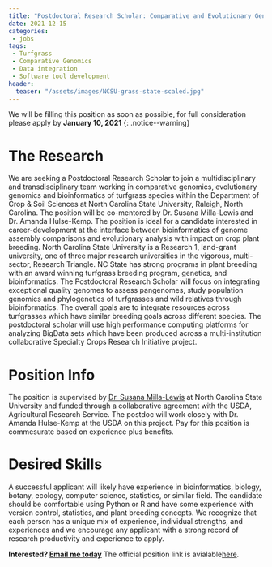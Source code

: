 ```yaml
---
title: "Postdoctoral Research Scholar: Comparative and Evolutionary Genomics and Bioinformatics of Turfgrasses"
date: 2021-12-15
categories:
 - jobs
tags:
 - Turfgrass
 - Comparative Genomics
 - Data integration
 - Software tool development
header:
  teaser: "/assets/images/NCSU-grass-state-scaled.jpg"
---
```


<script type="application/ld+json">
{
  "@context": "https://schema.org/",
  "@type": "JobPosting",
  "title": "Postdoctoral Research Scholar: Comparative and Evolutionary Genomics and Bioinformatics of Turfgrasses",
  "description": "<h1 The Research</h1>
<p>We are seeking a Postdoctoral Research Scholar to join a multidisciplinary and transdisciplinary team working in comparative genomics, evolutionary genomics and bioinformatics of turfgrass species within the Department of Crop & Soil Sciences at North Carolina State University, Raleigh, North Carolina. The position will be co-mentored by Dr. Susana Milla-Lewis and Dr. Amanda Hulse-Kemp. The position is ideal for a candidate interested in career-development at the interface between bioinformatics of genome assembly comparisons and evolutionary analysis with impact on crop plant breeding. North Carolina State University is a Research 1, land-grant university, one of three major research universities in the vigorous, multi-sector, Research Triangle. NC State has strong programs in plant breeding with an award winning turfgrass breeding program, genetics, and bioinformatics.
The Postdoctoral Research Scholar will focus on integrating exceptional quality genomes to assess pangenomes, study population genomics and phylogenetics of turfgrasses and wild relatives through bioinformatics. The overall goals are to integrate resources across turfgrasses which have similar breeding goals across different species. The postdoctoral scholar will use high performance computing platforms for analyzing BigData sets which have been produced across a multi-institution collaborative Specialty Crops Research Initiative project.</p>
<h1 Position Info</h1>
<p>The position is supervised by <a href='https://cals.ncsu.edu/crop-and-soil-sciences/people/srmilla/'>Dr. Susana Milla-Lewis</a> at North Carolina State University and funded through a collaborative agreement with the USDA, Agricultural Research Service. The postdoc will work closely with Dr. Amanda Hulse-Kemp at the USDA on this project. Pay for this position is commesurate with experience plus benefits.</p>
<h1>Desired Skills</h1>
<p>A successful applicant will likely have experience in bioinformatics, biology, botany, ecology, computer science, statistics, or similar field. The candidate should be comfortable using Python or R and have some experience with version control, statistics, and plant breeding concepts. We recognize that each person has a unique mix of experience, individual strengths, and experiences and we encourage any applicant with a strong record of research productivity and experience to apply.</p>
<p><strong>Interested? <a href='mailto:amanda.hulse-kemp@usda.gov?Subject=Turfgrass-postdoc-position'>Email me today</a></strong>  The official position link can be found here: <a href='https://jobs.ncsu.edu/postings/154476'></p>",
  "hiringOrganization" : {
    "@type": "Organization",
    "name": "North Carolina State University",
    "sameAs": "https://ncsu.edu"
  },
  "industry": "education",
  "employmentType": "FULL_TIME",
  "workHours": "8:30am-5pm",
  "datePosted": "2021-12-15",
  "validThrough": "2022-01-25",
  "jobLocation": {
    "@type": "Place",
    "address": {
      "@type": "PostalAddress",
      "streetAddress": "101 Derieux Pl",
      "addressLocality": "Raleigh",
      "addressRegion": "NC",
      "postalCode": "27695",
      "addressCountry": "US"
    }
  },
  "baseSalary": {
    "@type": "MonetaryAmount",
    "currency": "USD",
    "value": {
      "@type": "QuantitativeValue",
      "minValue": ,
      "maxValue": ,
      "unitText": "YEAR"
    }
  },
  "responsibilities": "programming, research, statistics, evolutionary biology",
  "skills": "python, R, shell scripting, tool development, population genetics",
  "educationRequirements": "PhD or equivalent"
}
</script>

We will be filling this position as soon as possible, for full consideration please apply by **January 10, 2021**
{: .notice--warning}

# The Research

We are seeking a Postdoctoral Research Scholar to join a multidisciplinary and transdisciplinary team working in comparative genomics, evolutionary genomics and bioinformatics of turfgrass species within the Department of Crop & Soil Sciences at North Carolina State University, Raleigh, North Carolina. The position will be co-mentored by Dr. Susana Milla-Lewis and Dr. Amanda Hulse-Kemp. The position is ideal for a candidate interested in career-development at the interface between bioinformatics of genome assembly comparisons and evolutionary analysis with impact on crop plant breeding. North Carolina State University is a Research 1, land-grant university, one of three major research universities in the vigorous, multi-sector, Research Triangle. NC State has strong programs in plant breeding with an award winning turfgrass breeding program, genetics, and bioinformatics.
The Postdoctoral Research Scholar will focus on integrating exceptional quality genomes to assess pangenomes, study population genomics and phylogenetics of turfgrasses and wild relatives through bioinformatics. The overall goals are to integrate resources across turfgrasses which have similar breeding goals across different species. The postdoctoral scholar will use high performance computing platforms for analyzing BigData sets which have been produced across a multi-institution collaborative Specialty Crops Research Initiative project.
# Position Info

The position is supervised by [Dr. Susana Milla-Lewis](https://cals.ncsu.edu/crop-and-soil-sciences/people/srmilla/) at North Carolina State University and funded through a collaborative agreement with the USDA, Agricultural Research Service. The postdoc will work closely with Dr. Amanda Hulse-Kemp at the USDA on this project. Pay for this position is commesurate based on experience plus benefits.

# Desired Skills

A successful applicant will likely have experience in bioinformatics, biology, botany, ecology, computer science, statistics, or similar field. The candidate should be comfortable using Python or R and have some experience with version control, statistics, and plant breeding concepts. We recognize that each person has a unique mix of experience, individual strengths, and experiences and we encourage any applicant with a strong record of research productivity and experience to apply.

__Interested? [Email me today](mailto:amanda.hulse-kemp@usda.gov?Subject=Turfgrass-postdoc-position)__  The official position link is avialable[here](https://jobs.ncsu.edu/postings/154476).
